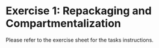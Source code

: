 # Exercise 1: Repackaging and Compartmentalization

Please refer to the exercise sheet for the tasks instructions.
